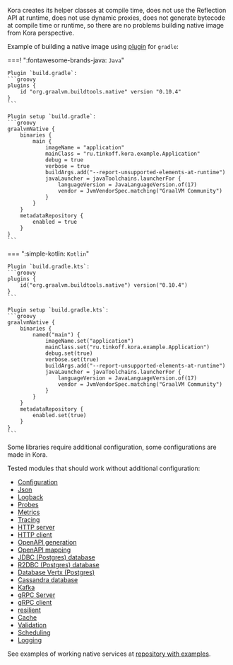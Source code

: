 Kora creates its helper classes at compile time,
does not use the Reflection API at runtime,
does not use dynamic proxies,
does not generate bytecode at compile time or runtime,
so there are no problems building native image from Kora perspective.

Example of building a native image using [plugin](https://graalvm.github.io/native-build-tools/latest/gradle-plugin.html) for `gradle`:

===! ":fontawesome-brands-java: `Java`"

    Plugin `build.gradle`:
    ```groovy
    plugins {
        id "org.graalvm.buildtools.native" version "0.10.4"
    }
    ```

    Plugin setup `build.gradle`:
    ```groovy
    graalvmNative {
        binaries {
            main {
                imageName = "application"
                mainClass = "ru.tinkoff.kora.example.Application"
                debug = true
                verbose = true
                buildArgs.add("--report-unsupported-elements-at-runtime")
                javaLauncher = javaToolchains.launcherFor {
                    languageVersion = JavaLanguageVersion.of(17)
                    vendor = JvmVendorSpec.matching("GraalVM Community")
                }
            }
        }
        metadataRepository {
            enabled = true
        }
    }
    ```

=== ":simple-kotlin: `Kotlin`"

    Plugin `build.gradle.kts`:
    ```groovy
    plugins {
        id("org.graalvm.buildtools.native") version("0.10.4")
    }
    ```

    Plugin setup `build.gradle.kts`:
    ```groovy
    graalvmNative {
        binaries {
            named("main") {
                imageName.set("application")
                mainClass.set("ru.tinkoff.kora.example.Application")
                debug.set(true)
                verbose.set(true)
                buildArgs.add("--report-unsupported-elements-at-runtime")
                javaLauncher = javaToolchains.launcherFor {
                    languageVersion = JavaLanguageVersion.of(17)
                    vendor = JvmVendorSpec.matching("GraalVM Community")
                }
            }
        }
        metadataRepository {
            enabled.set(true)
        }
    }
    ```

Some libraries require additional configuration, some configurations are made in Kora.

Tested modules that should work without additional configuration:

- [Configuration](config.md)
- [Json](json.md)
- [Logback](logging-slf4j.md)
- [Probes](probes.md)
- [Metrics](metrics.md)
- [Tracing](tracing.md)
- [HTTP server](http-server.md)
- [HTTP client](http-client.md)
- [OpenAPI generation](openapi-codegen.md)
- [OpenAPI mapping](openapi-management.md)
- [JDBC (Postgres) database](database-jdbc.md)
- [R2DBC (Postgres) database](database-r2dbc.md)
- [Database Vertx (Postgres)](database-vertx.md)
- [Cassandra database](database-cassandra.md)
- [Kafka](kafka.md)
- [gRPC Server](grpc-server.md)
- [gRPC client](grpc-client.md)
- [resilient](resilient.md)
- [Cache](cache.md)
- [Validation](validation.md)
- [Scheduling](scheduling.md)
- [Logging](logging-aspect.md)

See examples of working native services at [repository with examples](https://github.com/kora-projects/kora-examples).
